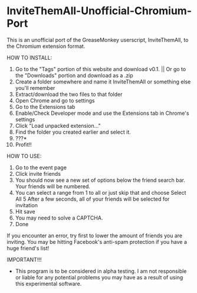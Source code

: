 InviteThemAll-Unofficial-Chromium-Port
======================================

This is an unofficial port of the GreaseMonkey userscript, InviteThemAll, to the Chromium extension format.

HOW TO INSTALL:

1. Go to the "Tags" portion of this website and download v0.1. ||  Or go to the "Downloads" portion and download as a .zip
2. Create a folder somewhere and name it InviteThemAll or something else you'll remember
3. Extract/download the two files to that folder
4. Open Chrome and go to settings
5. Go to the Extensions tab
6. Enable/Check Developer mode and use the Extensions tab in Chrome's settings
7. Click "Load unpacked extension..."
8. Find the folder you created earlier and select it.
9. ???*
10. Profit!!


HOW TO USE:

1. Go to the event page
2. Click invite friends
3. You should now see a new set of options below the friend search bar.  Your friends will be numbered.
4. You can select a range from 1 to all or just skip that and choose Select All
5  After a few seconds, all of your friends will be selected for invitation
6. Hit save 
7. You may need to solve a CAPTCHA.
8. Done

If you encounter an error, try first to lower the amount of friends
you are inviting.  You may be hitting Facebook's anti-spam protection
if you have a huge friend's list! 



IMPORTANT!!!

- This program is to be considered in alpha testing.  I am not responsible
or liable for any potential problems you may have as a result of using
this experimental software.
